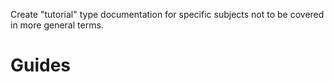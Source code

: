 <div class="todo">

Create "tutorial" type documentation for specific subjects not to be
covered in more general terms.

</div>

# Guides
